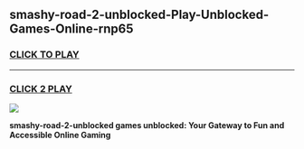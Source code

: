 
## smashy-road-2-unblocked-Play-Unblocked-Games-Online-rnp65
<h3>
<a href="https://premium76.site?title=smashy-road-2-unblocked&ref=25A">CLICK TO PLAY</a></h3>
<hr>

<h3>
<a href="https://premium76.site?title=smashy-road-2-unblocked&ref=25A">CLICK 2 PLAY</a>
  
</h3>

<a href="https://premium76.site?title=smashy-road-2-unblocked&ref=25A"><img src="https://clearcache.store/games.png"></a>


**smashy-road-2-unblocked games unblocked: Your Gateway to Fun and Accessible Online Gaming**

